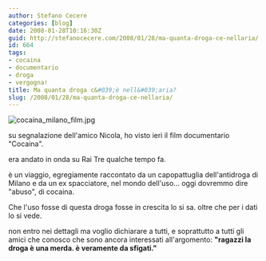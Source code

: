 ```yaml
---
author: Stefano Cecere
categories: [blog]
date: 2008-01-28T10:16:30Z
guid: http://stefanocecere.com/2008/01/28/ma-quanta-droga-ce-nellaria/
id: 664
tags:
- cocaina
- documentario
- droga
- vergogna!
title: Ma quanta droga c&#039;è nell&#039;aria?
slug: /2008/01/28/ma-quanta-droga-ce-nellaria/
---
```


![cocaina_milano_film.jpg](http://stefanocecere.com/wp-content/uploads/sites/3/2008/01/cocaina_milano_film.jpg)

su segnalazione dell'amico Nicola, ho visto ieri il film documentario "Cocaina".
  
era andato in onda su Rai Tre qualche tempo fa.

è un viaggio, egregiamente raccontato da un capopattuglia dell'antidroga di Milano e da un ex spacciatore, nel mondo dell'uso… oggi dovremmo dire "abuso", di cocaina.

Che l'uso fosse di questa droga fosse in crescita lo si sa. oltre che per i dati lo si vede.

non entro nei dettagli ma voglio dichiarare a tutti, e soprattutto a tutti gli amici che conosco che sono ancora interessati all'argomento: **"ragazzi la droga è una merda. è veramente da sfigati."**